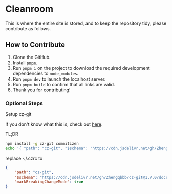 # Cleanroom

This is where the entire site is stored, and to keep the repository tidy, please contribute as follows.

## How to Contribute

1. Clone the GitHub.
2. Install [`pnpm`](https://pnpm.io/).
3. Run `pnpm i` on the project to download the required development dependencies to `node_modules`.
4. Run `pnpm dev` to launch the localhost server.
5. Run `pnpm build` to confirm that all links are valid.
6. Thank you for contributing!



### Optional Steps

Setup cz-git

If you don't know what this is, check out [here](https://cz-git.qbb.sh/guide/#as-global-use).

TL;DR

```sh
npm install -g cz-git commitizen
echo '{ "path": "cz-git", "$schema": "https://cdn.jsdelivr.net/gh/Zhengqbbb/cz-git@1.8.0/docs/public/schema/cz-git.json" }' > ~/.czrc
```

replace ~/.czrc to
```json
{
    "path": "cz-git",
    "$schema": "https://cdn.jsdelivr.net/gh/Zhengqbbb/cz-git@1.7.0/docs/public/schema/cz-git.json",
    "markBreakingChangeMode": true
}
```
